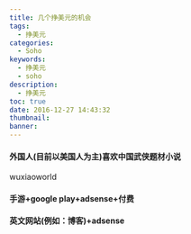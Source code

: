 ```yaml
---
title: 几个挣美元的机会
tags:
  - 挣美元
categories:
  - Soho
keywords:
  - 挣美元
  - soho
description:
  - 挣美元
toc: true
date: 2016-12-27 14:43:32
thumbnail:
banner:
---
```


#### 外国人(目前以美国人为主)喜欢中国武侠题材小说
wuxiaoworld

#### 手游+google play+adsense+付费


#### 英文网站(例如：博客)+adsense
